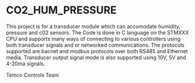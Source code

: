 # CO2_HUM_PRESSURE
This project is for a transducer module which can accomodate humidity, pressure and c02 sensors. The Code is done in C language on the STMXXX CPU and supports many ways of connecting to various controllers using both transducer signals and or networked communications. The protocols supported are bacnet and modbus protocols over both RS485 and Ethernet media. Transducer output signal mode is also supported using 10V, 5V and 4-20ma signals. 

Temco Controls Team
